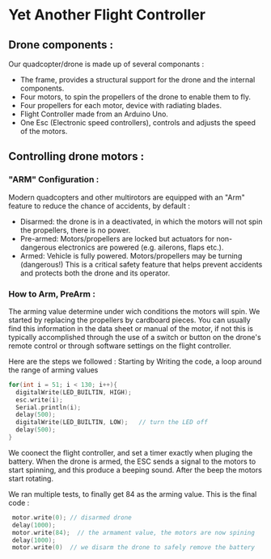 # Yet Another Flight Controller
## Drone components : 
Our quadcopter/drone is made up of several componants : 
  - The frame, provides a structural support for the drone and the internal components.
  - Four motors, to spin the propellers of the drone to enable them to fly. 
  - Four propellers for each motor, device with radiating blades.
  - Flight Controller made from an Arduino Uno.
  - One Esc (Electronic speed controllers), controls and adjusts the speed of the motors.
 
## Controlling drone motors :
 ###  "ARM" Configuration :
 Modern quadcopters and other multirotors are equipped with an "Arm" feature to reduce the chance of accidents, by default :
- Disarmed: the drone is in a deactivated, in which the motors will not spin the propellers, there is no power.
- Pre-armed: Motors/propellers are locked but actuators for non-dangerous electronics are powered (e.g. ailerons, flaps etc.).
- Armed: Vehicle is fully powered. Motors/propellers may be turning (dangerous!)
 This is a critical safety feature that helps prevent accidents and protects both the drone and its operator.

 ### How to Arm, PreArm : 
  The arming value determine under wich conditions the motors will spin. We started by replacing the propellers by cardboard pieces. 
  You can usually find this information in the data sheet or manual of the motor, if not this is typically accomplished through the use of a switch or button on the drone's remote control or through software settings on the flight controller. 
  
  Here are the steps we followed :
  Starting by Writing the code, a loop around the range of arming values
  ```cpp
  for(int i = 51; i < 130; i++){
    digitalWrite(LED_BUILTIN, HIGH);
    esc.write(i);
    Serial.println(i);
    delay(500);
    digitalWrite(LED_BUILTIN, LOW);   // turn the LED off 
    delay(500);
  }
  ```
   We coonect the flight controller, and set a timer exactly when pluging the battery. When the drone is armed, the ESC sends a signal to the motors to start spinning, and this produce a beeping sound. After the beep the motors start rotating.
   
   We ran multiple tests, to finally get 84 as the arming value. This is the final code :
   ```cpp
    motor.write(0); // disarmed drone
    delay(1000);
    motor.write(84);  // the armament value, the motors are now spining
    delay(1000);
    motor.write(0)  // we disarm the drone to safely remove the battery
    
